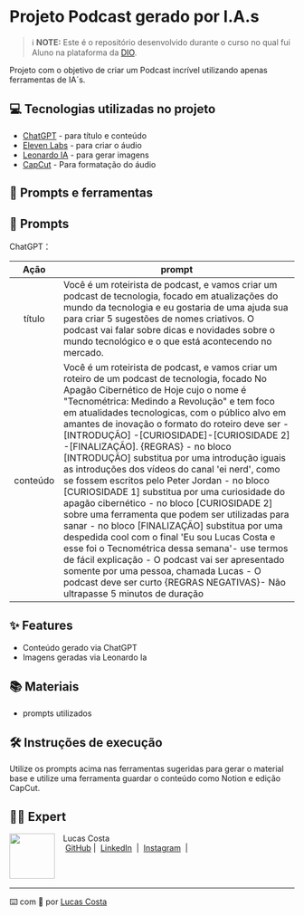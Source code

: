 
# Projeto Podcast gerado por I.A.s


 > ℹ️ **NOTE:** Este é o repositório desenvolvido durante o curso no qual fui Aluno na plataforma da [DIO](https://dio.me).


Projeto com o objetivo de criar um Podcast incrível utilizando apenas ferramentas de IA´s.


## 💻 Tecnologias utilizadas no projeto

- [ChatGPT](https://chat.openai.com/) - para título e conteúdo
- [Eleven Labs](https://elevenlabs.io/) - para criar o áudio
- [Leonardo IA](https://leonardo.ai/) - para gerar imagens
- [CapCut](https://www.capcut.com/pt-br/) - Para formatação do áudio


## 📄 Prompts e ferramentas

## 🧠 Prompts


ChatGPT：

|   Ação   | prompt                                                                                                                                                                                                                                                                         |
| :------: | ------------------------------------------------------------------------------------------------------------------------------------------------------------------------------------------------------------------------------------------------------------------------------ |
|  título  | Você é um roteirista de podcast, e vamos criar um podcast de tecnologia, focado em atualizações do mundo da tecnologia e eu gostaria de uma ajuda sua para criar 5 sugestões de nomes criativos. O podcast vai falar sobre dicas e novidades sobre o mundo tecnológico e o que está acontecendo no mercado.                                                     |
| conteúdo | Você é um roteirista de podcast, e vamos criar um  roteiro de um podcast de tecnologia, focado No Apagão Cibernético de Hoje cujo o nome é "Tecnométrica: Medindo a Revolução" e tem foco em atualidades tecnologicas,  com o público alvo em amantes de inovação o formato do roteiro deve ser -[INTRODUÇÃO] -[CURIOSIDADE]-[CURIOSIDADE 2] -[FINALIZAÇÃO]. {REGRAS} - no bloco [INTRODUÇÃO] substitua por uma introdução iguais as introduções dos vídeos do canal 'ei nerd', como se fossem escritos pelo Peter Jordan - no bloco [CURIOSIDADE 1] substitua por uma curiosidade do apagão cibernético - no bloco [CURIOSIDADE 2] sobre uma ferramenta que podem ser utilizadas para sanar - no bloco [FINALIZAÇÃO] substitua por uma despedida cool com o final 'Eu sou Lucas Costa e esse foi o Tecnométrica  dessa semana'- use termos de fácil explicação - O podcast vai ser apresentado somente por uma pessoa, chamada Lucas - O podcast deve ser curto {REGRAS NEGATIVAS}- Não ultrapasse 5 minutos de duração |


## ✨ Features

- Conteúdo gerado via ChatGPT
- Imagens geradas via Leonardo Ia

## 📚 Materiais

- prompts utilizados

## 🛠️ Instruções de execução

Utilize os prompts acima nas ferramentas sugeridas para gerar o material base e utilize uma ferramenta guardar o conteúdo como Notion e edição CapCut.

## 👨‍💻 Expert

<p>
    <img 
      align=left 
      margin=10 
      width=80 
      src="https://media.licdn.com/dms/image/C4E03AQEGnPDjRrAbsw/profile-displayphoto-shrink_800_800/0/1635431621546?e=1726704000&v=beta&t=OJOizFNeAzaE2BWOX8eqPII536t-HJeaZnoxscBKXiI"
    />
    <p>&nbsp&nbsp&nbspLucas Costa<br>
    &nbsp&nbsp&nbsp
    <a href="https://github.com/HexaBuzz">
    GitHub</a>&nbsp;|&nbsp;
    <a href="linkedin.com/in/lucas-costa-eng">LinkedIn</a>
&nbsp;|&nbsp;
    <a href="https://www.instagram.com/_eng_lucas/">
    Instagram</a>
&nbsp;|&nbsp;</p>
</p>
<br/><br/>
<p>

---

⌨️ com 💜 por [Lucas Costa](https://github.com/HexaBuzz)